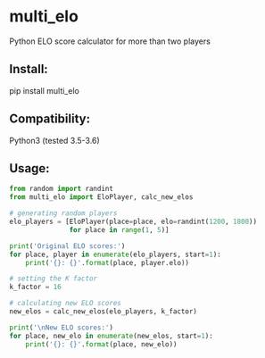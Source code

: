# multi_elo

Python ELO score calculator for more than two players

## Install:

pip install multi_elo

## Compatibility:

Python3 (tested 3.5-3.6)

## Usage:

```python
from random import randint
from multi_elo import EloPlayer, calc_new_elos

# generating random players
elo_players = [EloPlayer(place=place, elo=randint(1200, 1800))
               for place in range(1, 5)]

print('Original ELO scores:')
for place, player in enumerate(elo_players, start=1):
    print('{}: {}'.format(place, player.elo))

# setting the K factor
k_factor = 16

# calculating new ELO scores
new_elos = calc_new_elos(elo_players, k_factor)

print('\nNew ELO scores:')
for place, new_elo in enumerate(new_elos, start=1):
    print('{}: {}'.format(place, new_elo))

```
